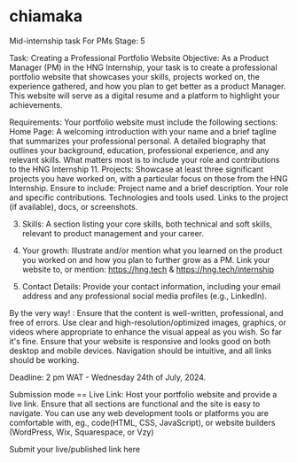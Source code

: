 # chiamaka




Mid-internship task For PMs
Stage: 5

Task: Creating a Professional Portfolio Website
Objective:
As a Product Manager (PM) in the HNG Internship, your task is to create a professional portfolio website that showcases your skills, projects worked on, the experience gathered, and how you plan to get better as a product Manager. This website will serve as a digital resume and a platform to highlight your achievements.

Requirements:
Your portfolio website must include the following sections:
 Home Page:  A welcoming introduction with your name and a brief tagline that summarizes your professional personal. A detailed biography that outlines your background, education, professional experience, and any relevant skills. What matters most is to include your role and contributions to the HNG Internship 11.
 Projects: Showcase at least three significant projects you have worked on, with a particular focus on those from the HNG Internship. Ensure to include:
 Project name and a brief description.
 Your role and specific contributions.
 Technologies and tools used.
 Links to the project (if available), docs, or screenshots.

3. Skills:  A section listing your core skills, both technical and soft skills, relevant to product management and your career.

4. Your growth: Illustrate and/or mention what you learned on the product you worked on and how you plan to further grow as a PM. Link your website to, or mention: https://hng.tech & https://hng.tech/internship

5. Contact Details: Provide your contact information, including your email address and any professional social media profiles (e.g., LinkedIn).

By the very way! : Ensure that the content is well-written, professional, and free of errors. Use clear and high-resolution/optimized images, graphics, or videos where appropriate to enhance the visual appeal as you wish. So far it's fine. Ensure that your website is responsive and looks good on both desktop and mobile devices. Navigation should be intuitive, and all links should be working.

Deadline: 2 pm WAT -  Wednesday 24th of July, 2024.

Submission mode == Live Link: Host your portfolio website and provide a live link. Ensure that all sections are functional and the site is easy to navigate. You can use any web development tools or platforms you are comfortable with, eg., code(HTML, CSS, JavaScript), or website builders (WordPress, Wix, Squarespace, or Vzy)

Submit your live/published link here